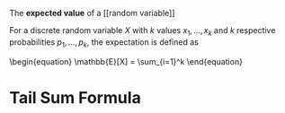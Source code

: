 The **expected value** of a [[random variable]]

For a discrete random variable $X$ with $k$ values $x_1, \dots, x_k$ and $k$ respective probabilities $p_1, \dots, p_k$, the expectation is defined as

\begin{equation}
\mathbb{E}[X] = \sum_{i=1}^k
\end{equation}

# Tail Sum Formula


